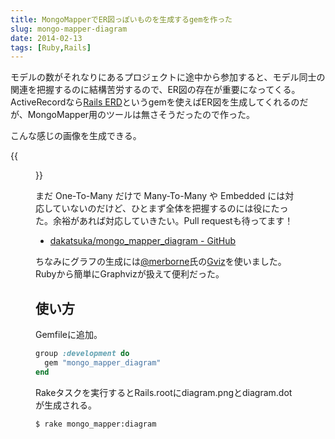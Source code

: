 ```yaml
---
title: MongoMapperでER図っぽいものを生成するgemを作った
slug: mongo-mapper-diagram
date: 2014-02-13
tags: [Ruby,Rails]
---
```


モデルの数がそれなりにあるプロジェクトに途中から参加すると、モデル同士の関連を把握するのに結構苦労するので、ER図の存在が重要になってくる。ActiveRecordなら[Rails ERD](http://rails-erd.rubyforge.org/)というgemを使えばER図を生成してくれるのだが、MongoMapper用のツールは無さそうだったので作った。

こんな感じの画像を生成できる。

{{<figure src="/media/2014-02-13-mongo-mapper-diagram/diagram.png">}}

まだ One-To-Many だけで Many-To-Many や Embedded には対応していないのだけど、ひとまず全体を把握するのには役にたった。余裕があれば対応していきたい。Pull requestも待ってます！

- [dakatsuka/mongo\_mapper\_diagram - GitHub](https://github.com/dakatsuka/mongo_mapper_diagram)

ちなみにグラフの生成には[@merborne](https://twitter.com/merborne)氏の[Gviz](https://github.com/melborne/Gviz)を使いました。Rubyから簡単にGraphvizが扱えて便利だった。

## 使い方

Gemfileに追加。

```ruby
group :development do
  gem "mongo_mapper_diagram"
end
```

Rakeタスクを実行するとRails.rootにdiagram.pngとdiagram.dotが生成される。

```
$ rake mongo_mapper:diagram
```
